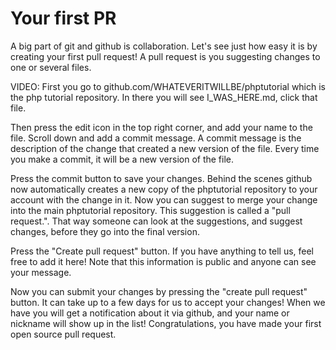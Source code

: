 # Your first PR
A big part of git and github is collaboration. Let's see just how easy it is by creating your first pull request! A pull request is you suggesting changes to one or several files. 

VIDEO: 
First you go to github.com/WHATEVERITWILLBE/phptutorial which is the php tutorial repository. In there you will see I_WAS_HERE.md, click that file.

Then press the edit icon in the top right corner, and add your name to the file. Scroll down and add a commit message. A commit message is the description of the change that created a new version of the file. Every time you make a commit, it will be a new version of the file.

Press the commit button to save your changes. Behind the scenes github now automatically creates a new copy of the phptutorial repository to your account with the change in it. Now you can suggest to merge your change into the main phptutorial repository. This suggestion is called a "pull request.". That way someone can look at the suggestions, and suggest changes, before they go into the final version. 

Press the "Create pull request" button. If you have anything to tell us, feel free to add it here! Note that this information is public and anyone can see your message. 

Now you can submit your changes by pressing the "create pull request" button. It can take up to a few days for us to accept your changes! When we have you will get a notification about it via github, and your name or nickname will show up in the list! Congratulations, you have made your first open source pull request.